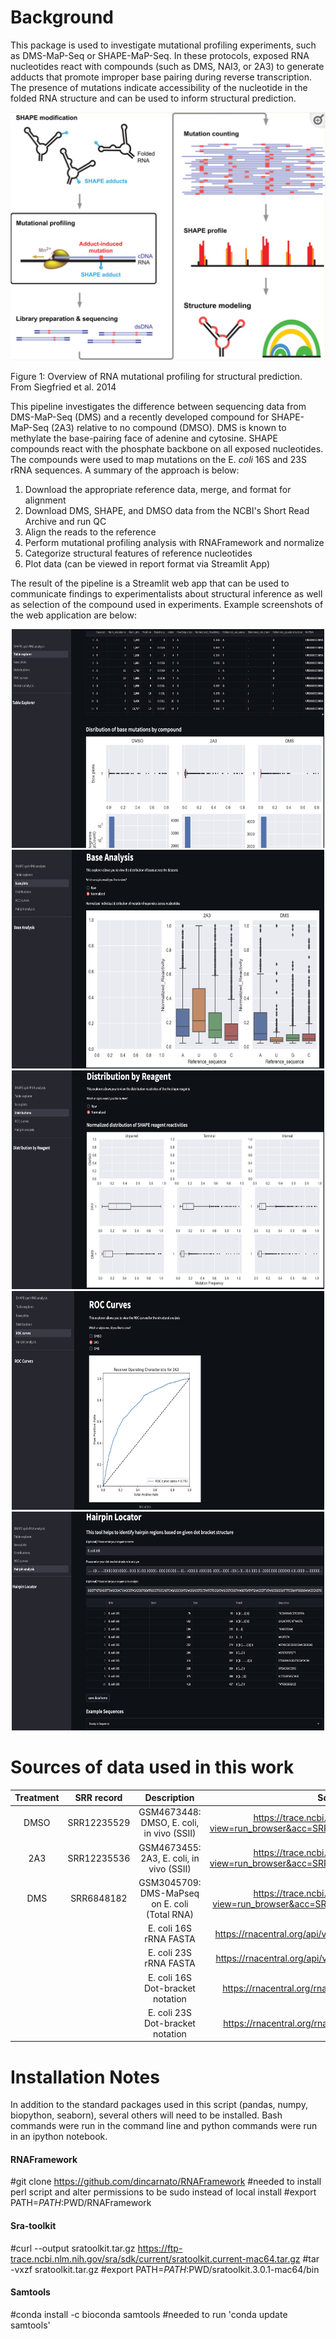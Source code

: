 # Background

This package is used to investigate mutational profiling experiments, such as DMS-MaP-Seq or SHAPE-MaP-Seq. In these protocols, exposed RNA nucleotides react with compounds (such as DMS, NAI3, or 2A3) to generate adducts that promote improper base pairing during reverse transcription. The presence of mutations indicate accessibility of the nucleotide in the folded RNA structure and can be used to inform structural prediction.

![plot](./Images/Mutational_profiling.png)

Figure 1: Overview of RNA mutational profiling for structural prediction. From Siegfried et al. 2014

This pipeline investigates the difference between sequencing data from DMS-MaP-Seq (DMS) and a recently developed compound for SHAPE-MaP-Seq (2A3) relative to no compound (DMSO). DMS is known to methylate the base-pairing face of adenine and cytosine.  SHAPE compounds react with the phosphate backbone on all exposed nucleotides.  The compounds were used to map mutations on the E. <i>coli</i> 16S and 23S rRNA sequences. A summary of the approach is below:
1. Download the appropriate reference data, merge, and format for alignment
2. Download DMS, SHAPE, and DMSO data from the NCBI's Short Read Archive and run QC
3. Align the reads to the reference
4. Perform mutational profiling analysis with RNAFramework and normalize
5. Categorize structural features of reference nucleotides
6. Plot data (can be viewed in report format via Streamlit App)

The result of the pipeline is a Streamlit web app that can be used to communicate findings to experimentalists about structural inference as well as selection of the compound used in experiments. Example screenshots of the web application are below:

<p align="center">
<img width="500" height="350" src="./Images/TableView.png">
<img width="500" height="350" src="./Images/Base_Analysis.png">
<img width="500" height="350" src="./Images/NormDist.png">
<img width="500" height="350" src="./Images/ROC.png">
<img width="500" height="350" src="./Images/Hairpin.png">
</p>


# Sources of data used in this work
|Treatment|SRR record|Description|Source|
|:-:|:-:|:-:|:-:|
|DMSO| SRR12235529| GSM4673448: DMSO, E. coli, in vivo (SSII)| https://trace.ncbi.nlm.nih.gov/Traces/?view=run_browser&acc=SRR12235529&display=download|
|2A3|SRR12235536|GSM4673455: 2A3, E. coli, in vivo (SSII)|https://trace.ncbi.nlm.nih.gov/Traces/?view=run_browser&acc=SRR12235536&display=download|
|DMS|SRR6848182|GSM3045709: DMS-MaPseq on E. coli (Total RNA)|https://trace.ncbi.nlm.nih.gov/Traces/?view=run_browser&acc=SRR6848182&display=download|
|||E. coli 16S rRNA FASTA|https://rnacentral.org/api/v1/rna/URS000039D89A.fasta|
|||E. coli 23S rRNA FASTA|https://rnacentral.org/api/v1/rna/URS00019ABAEF.fasta|
|||E. coli 16S Dot-bracket notation| https://rnacentral.org/rna/URS000039D89A/511145|
|||E. coli 23S Dot-bracket notation| https://rnacentral.org/rna/URS00019ABAEF/511145|

# Installation Notes
In addition to the standard packages used in this script (pandas, numpy, biopython, seaborn), several others will need to be installed.  Bash commands were run in the command line and python commands were run in an ipython notebook.

#### RNAFramework
#git clone https://github.com/dincarnato/RNAFramework
#needed to install perl script and alter permissions to be sudo instead of local install
#export PATH=$PATH:$PWD/RNAFramework

#### Sra-toolkit
#curl --output sratoolkit.tar.gz https://ftp-trace.ncbi.nlm.nih.gov/sra/sdk/current/sratoolkit.current-mac64.tar.gz
#tar -vxzf sratoolkit.tar.gz
#export PATH=$PATH:$PWD/sratoolkit.3.0.1-mac64/bin

#### Samtools
#conda install -c bioconda samtools
#needed to run 'conda update samtools'




